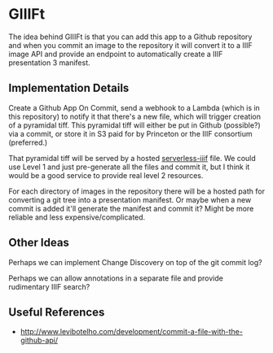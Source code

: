# GIIIFt

The idea behind GIIIFt is that you can add this app to a Github repository and
when you commit an image to the repository it will convert it to a IIIF image
API and provide an endpoint to automatically create a IIIF presentation 3
manifest.

## Implementation Details

Create a Github App
On Commit, send a webhook to a Lambda (which is in this repository) to notify it
that there's a new file, which will trigger creation of a pyramidal tiff. This
pyramidal tiff will either be put in Github (possible?) via a commit, or store
it in S3 paid for by Princeton or the IIIF consortium (preferred.)

That pyramidal tiff will be served by a hosted
[serverless-iiif](https://github.com/samvera-labs/serverless-iiif) file. We
could use Level 1 and just pre-generate all the files and commit it, but I think
it would be a good service to provide real level 2 resources.

For each directory of images in the repository there will be a hosted path for
converting a git tree into a presentation manifest. Or maybe when a new commit
is added it'll generate the manifest and commit it? Might be more reliable and
less expensive/complicated.

## Other Ideas

Perhaps we can implement Change Discovery on top of the git commit log?

Perhaps we can allow annotations in a separate file and provide rudimentary IIIF
search?

## Useful References

- http://www.levibotelho.com/development/commit-a-file-with-the-github-api/
